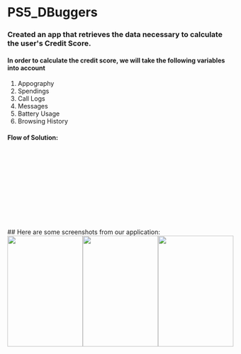 # PS5_DBuggers
<h3>Created an app that retrieves the data necessary to calculate the user's Credit Score.</h3>

<h4>In order to calculate the credit score, we will take the following variables into account</h4>

<ol>
<li>Appography</li>
<li>Spendings</li>
<li>Call Logs</li>
<li>Messages</li>
<li>Battery Usage</li>
 <li>Browsing History</li>
</ol>

<h4>Flow of Solution:</h4>
<svg xmlns="http://www.w3.org/2000/svg" xmlns:xlink="http://www.w3.org/1999/xlink" xmlns:lucid="lucid" width="2857.18" height="1008.67"><g transform="translate(360 80)" lucid:page-tab-id="0_0"><path d="M940-54a6 6 0 0 1 6-6h308a6 6 0 0 1 6 6v86.67a6 6 0 0 1-6 6H946a6 6 0 0 1-6-6z" stroke="#4881b3" fill="#6db1ff"/><use xlink:href="#a" transform="matrix(1,0,0,1,952,-48) translate(61.75308641975309 24.888888888888893)"/><use xlink:href="#b" transform="matrix(1,0,0,1,952,-48) translate(153.0987654320988 24.888888888888893)"/><use xlink:href="#c" transform="matrix(1,0,0,1,952,-48) translate(126.52469135802468 62.222222222222236)"/><path d="M140 196.67a6 6 0 0 1 6-6h448a6 6 0 0 1 6 6v86.66a6 6 0 0 1-6 6H146a6 6 0 0 1-6-6z" stroke="#4881b3" stroke-width="3" fill="#cfe4ff"/><use xlink:href="#d" transform="matrix(1,0,0,1,152,202.66666666666666) translate(91.1358024691358 24.888888888888893)"/><use xlink:href="#e" transform="matrix(1,0,0,1,152,202.66666666666666) translate(263.71604938271605 24.888888888888893)"/><use xlink:href="#f" transform="matrix(1,0,0,1,152,202.66666666666666) translate(189.5679012345679 62.222222222222236)"/><path d="M1600 206a6 6 0 0 1 6-6h468a6 6 0 0 1 6 6v86.67a6 6 0 0 1-6 6h-468a6 6 0 0 1-6-6z" stroke="#4881b3" stroke-width="3" fill="#cfe4ff"/><use xlink:href="#g" transform="matrix(1,0,0,1,1612,212) translate(121.05555555555554 24.888888888888893)"/><use xlink:href="#h" transform="matrix(1,0,0,1,1612,212) translate(253.7962962962963 24.888888888888893)"/><use xlink:href="#i" transform="matrix(1,0,0,1,1612,212) translate(197.8827160493827 62.222222222222236)"/><path d="M-340 666a6 6 0 0 1 6-6h268a6 6 0 0 1 6 6v236a6 6 0 0 1-6 6h-268a6 6 0 0 1-6-6z" stroke="#4881b3" stroke-width="3" fill="#f5fbff"/><use xlink:href="#j" transform="matrix(1,0,0,1,-328,672) translate(33.888888888888886 24.888888888888893)"/><use xlink:href="#k" transform="matrix(1,0,0,1,-328,672) translate(161.6172839506173 24.888888888888893)"/><use xlink:href="#l" transform="matrix(1,0,0,1,-328,672) translate(10.64197530864196 62.222222222222236)"/><use xlink:href="#m" transform="matrix(1,0,0,1,-328,672) translate(150.38271604938274 62.222222222222236)"/><use xlink:href="#n" transform="matrix(1,0,0,1,-328,672) translate(13.96913580246914 99.55555555555557)"/><use xlink:href="#o" transform="matrix(1,0,0,1,-328,672) translate(107.30246913580247 99.55555555555557)"/><use xlink:href="#p" transform="matrix(1,0,0,1,-328,672) translate(148.78395061728395 99.55555555555557)"/><use xlink:href="#q" transform="matrix(1,0,0,1,-328,672) translate(6.234567901234556 136.8888888888889)"/><use xlink:href="#r" transform="matrix(1,0,0,1,-328,672) translate(85.65432098765432 136.8888888888889)"/><use xlink:href="#s" transform="matrix(1,0,0,1,-328,672) translate(73.59876543209876 174.22222222222226)"/><use xlink:href="#t" transform="matrix(1,0,0,1,-328,672) translate(106.35185185185185 174.22222222222226)"/><use xlink:href="#u" transform="matrix(1,0,0,1,-328,672) translate(132.27777777777777 174.22222222222226)"/><use xlink:href="#v" transform="matrix(1,0,0,1,-328,672) translate(109.07407407407408 211.5555555555556)"/><path d="M0 666a6 6 0 0 1 6-6h268a6 6 0 0 1 6 6v236a6 6 0 0 1-6 6H6a6 6 0 0 1-6-6z" stroke="#4881b3" stroke-width="3" fill="#f5fbff"/><use xlink:href="#w" transform="matrix(1,0,0,1,12,671.9999999999999) translate(68.45679012345678 24.888888888888893)"/><use xlink:href="#x" transform="matrix(1,0,0,1,12,671.9999999999999) translate(51.25925925925925 62.222222222222236)"/><use xlink:href="#l" transform="matrix(1,0,0,1,12,671.9999999999999) translate(36.52469135802468 99.55555555555557)"/><use xlink:href="#y" transform="matrix(1,0,0,1,12,671.9999999999999) translate(176.26543209876544 99.55555555555557)"/><use xlink:href="#z" transform="matrix(1,0,0,1,12,671.9999999999999) translate(24.46913580246911 136.8888888888889)"/><use xlink:href="#A" transform="matrix(1,0,0,1,12,671.9999999999999) translate(100.43209876543209 136.8888888888889)"/><use xlink:href="#B" transform="matrix(1,0,0,1,12,671.9999999999999) translate(135 136.8888888888889)"/><use xlink:href="#C" transform="matrix(1,0,0,1,12,671.9999999999999) translate(68.41358024691357 174.22222222222226)"/><use xlink:href="#D" transform="matrix(1,0,0,1,12,671.9999999999999) translate(109.93827160493828 211.5555555555556)"/><path d="M360 666a6 6 0 0 1 6-6h268a6 6 0 0 1 6 6v236a6 6 0 0 1-6 6H366a6 6 0 0 1-6-6z" stroke="#4881b3" stroke-width="3" fill="#f5fbff"/><use xlink:href="#j" transform="matrix(1,0,0,1,372,671.9999999999999) translate(8.049382716049365 59.88888888888889)"/><use xlink:href="#E" transform="matrix(1,0,0,1,372,671.9999999999999) translate(135.77777777777777 59.88888888888889)"/><use xlink:href="#A" transform="matrix(1,0,0,1,372,671.9999999999999) translate(16.56172839506172 97.22222222222223)"/><use xlink:href="#F" transform="matrix(1,0,0,1,372,671.9999999999999) translate(51.129629629629626 97.22222222222223)"/><use xlink:href="#G" transform="matrix(1,0,0,1,372,671.9999999999999) translate(120.17901234567901 97.22222222222223)"/><use xlink:href="#H" transform="matrix(1,0,0,1,372,671.9999999999999) translate(204.87037037037038 97.22222222222223)"/><use xlink:href="#I" transform="matrix(1,0,0,1,372,671.9999999999999) translate(1.092592592592581 134.55555555555557)"/><use xlink:href="#J" transform="matrix(1,0,0,1,372,671.9999999999999) translate(113.26543209876543 134.55555555555557)"/><use xlink:href="#K" transform="matrix(1,0,0,1,372,671.9999999999999) translate(109.07407407407408 171.8888888888889)"/><path d="M720 666a6 6 0 0 1 6-6h268a6 6 0 0 1 6 6v236a6 6 0 0 1-6 6H726a6 6 0 0 1-6-6z" stroke="#4881b3" stroke-width="3" fill="#f5fbff"/><use xlink:href="#w" transform="matrix(1,0,0,1,732,671.9999999999999) translate(68.45679012345678 45.88888888888889)"/><use xlink:href="#x" transform="matrix(1,0,0,1,732,671.9999999999999) translate(51.25925925925925 83.22222222222223)"/><use xlink:href="#L" transform="matrix(1,0,0,1,732,671.9999999999999) translate(62.450617283950606 120.55555555555557)"/><use xlink:href="#M" transform="matrix(1,0,0,1,732,671.9999999999999) translate(44.21604938271605 157.8888888888889)"/><use xlink:href="#N" transform="matrix(1,0,0,1,732,671.9999999999999) translate(40.888888888888886 195.22222222222226)"/><path d="M1060 668a6 6 0 0 1 6-6h268a6 6 0 0 1 6 6v234a6 6 0 0 1-6 6h-268a6 6 0 0 1-6-6z" stroke="#4881b3" stroke-width="3" fill="#f5fbff"/><use xlink:href="#j" transform="matrix(1,0,0,1,1072,674) translate(8.049382716049365 80.38888888888889)"/><use xlink:href="#E" transform="matrix(1,0,0,1,1072,674) translate(135.77777777777777 80.38888888888889)"/><use xlink:href="#A" transform="matrix(1,0,0,1,1072,674) translate(54.672839506172835 117.72222222222223)"/><use xlink:href="#O" transform="matrix(1,0,0,1,1072,674) translate(89.24074074074073 117.72222222222223)"/><use xlink:href="#P" transform="matrix(1,0,0,1,1072,674) translate(144.37654320987656 117.72222222222223)"/><use xlink:href="#Q" transform="matrix(1,0,0,1,1072,674) translate(109.93827160493828 155.05555555555557)"/><path d="M30 473.87a6 6 0 0 1 6-6h668a6 6 0 0 1 6 6v112.26a6 6 0 0 1-6 6H36a6 6 0 0 1-6-6z" stroke="#4881b3" stroke-width="3" fill="#f5fbff"/><use xlink:href="#R" transform="matrix(1,0,0,1,42,479.8666666666667) translate(7.209876543209873 24.888888888888893)"/><use xlink:href="#S" transform="matrix(1,0,0,1,42,479.8666666666667) translate(179.53086419753086 24.888888888888893)"/><use xlink:href="#T" transform="matrix(1,0,0,1,42,479.8666666666667) translate(219.11111111111111 24.888888888888893)"/><use xlink:href="#s" transform="matrix(1,0,0,1,42,479.8666666666667) translate(351.9382716049383 24.888888888888893)"/><use xlink:href="#U" transform="matrix(1,0,0,1,42,479.8666666666667) translate(384.6913580246914 24.888888888888893)"/><use xlink:href="#A" transform="matrix(1,0,0,1,42,479.8666666666667) translate(472.7530864197531 24.888888888888893)"/><use xlink:href="#V" transform="matrix(1,0,0,1,42,479.8666666666667) translate(507.320987654321 24.888888888888893)"/><use xlink:href="#W" transform="matrix(1,0,0,1,42,479.8666666666667) translate(615.9506172839506 24.888888888888893)"/><use xlink:href="#X" transform="matrix(1,0,0,1,42,479.8666666666667) translate(234.32234567901236 62.222222222222236)"/><use xlink:href="#Y" transform="matrix(1,0,0,1,42,479.8666666666667) translate(328 91.73333333333335)"/><path d="M-200 657.54v-25.47a6 6 0 0 1 6-6h558a6 6 0 0 0 6-6v-7.97" stroke="#224c72" stroke-width="2" fill="none"/><path d="M-199 658.54h-2v-1.03h2z" stroke="#224c72" stroke-width=".05" fill="#224c72"/><path d="M370 596.83l4.64 14.27h-9.28z" stroke="#224c72" stroke-width="2" fill="#224c72"/><path d="M140 657.54v-25.47a6 6 0 0 1 6-6h218a6 6 0 0 0 6-6v-7.97" stroke="#224c72" stroke-width="2" fill="none"/><path d="M141 658.54h-2v-1.03h2z" stroke="#224c72" stroke-width=".05" fill="#224c72"/><path d="M370 596.83l4.64 14.27h-9.28z" stroke="#224c72" stroke-width="2" fill="#224c72"/><path d="M500 657.54v-25.47a6 6 0 0 0-6-6H376a6 6 0 0 1-6-6v-7.97" stroke="#224c72" stroke-width="2" fill="none"/><path d="M501 658.54h-2v-1.03h2z" stroke="#224c72" stroke-width=".05" fill="#224c72"/><path d="M370 596.83l4.64 14.27h-9.28z" stroke="#224c72" stroke-width="2" fill="#224c72"/><path d="M860 657.54v-25.47a6 6 0 0 0-6-6H376a6 6 0 0 1-6-6v-7.97" stroke="#224c72" stroke-width="2" fill="none"/><path d="M861 658.54h-2v-1.03h2z" stroke="#224c72" stroke-width=".05" fill="#224c72"/><path d="M370 596.83l4.64 14.27h-9.28z" stroke="#224c72" stroke-width="2" fill="#224c72"/><path d="M1200 659.54v-26.47a6 6 0 0 0-6-6H376a6 6 0 0 1-6-6v-8.97" stroke="#224c72" stroke-width="2" fill="none"/><path d="M1201 660.54h-2v-1.03h2z" stroke="#224c72" stroke-width=".05" fill="#224c72"/><path d="M370 596.83l4.64 14.27h-9.28z" stroke="#224c72" stroke-width="2" fill="#224c72"/><path d="M190 336a6 6 0 0 1 6-6h328a6 6 0 0 1 6 6v68a6 6 0 0 1-6 6H196a6 6 0 0 1-6-6z" stroke="#4881b3" stroke-width="3" fill="#f5fbff"/><g><use xlink:href="#Z" transform="matrix(1,0,0,1,202,342) translate(73.48148148148147 35.38888888888889)"/></g><path d="M370 465.4v-35.44" stroke="#224c72" stroke-width="2" fill="none"/><path d="M371 466.4h-2v-1.02h2z" stroke="#224c72" stroke-width=".05" fill="#224c72"/><path d="M370 414.7l4.64 14.26h-9.28z" stroke="#224c72" stroke-width="2" fill="#224c72"/><path d="M360 327.54V309.7a.03.03 0 0 1 .03-.03.03.03 0 0 0 .04-.04v-.33" stroke="#224c72" stroke-width="2" fill="none"/><path d="M361 328.54h-2v-1.03h2z" stroke="#224c72" stroke-width=".05" fill="#224c72"/><path d="M360.07 294.03l4.63 14.27h-9.27z" stroke="#224c72" stroke-width="2" fill="#224c72"/><path d="M1500 666a6 6 0 0 1 6-6h268a6 6 0 0 1 6 6v236a6 6 0 0 1-6 6h-268a6 6 0 0 1-6-6z" stroke="#4881b3" stroke-width="3" fill="#f5fbff"/><g><use xlink:href="#j" transform="matrix(1,0,0,1,1512,671.9999999999999) translate(48.66666666666666 60.04513888888889)"/><use xlink:href="#aa" transform="matrix(1,0,0,1,1512,671.9999999999999) translate(176.39506172839506 60.04513888888889)"/><use xlink:href="#ab" transform="matrix(1,0,0,1,1512,671.9999999999999) translate(25.290123456790127 97.37847222222223)"/><use xlink:href="#ac" transform="matrix(1,0,0,1,1512,671.9999999999999) translate(125.3641975308642 97.37847222222223)"/><use xlink:href="#ad" transform="matrix(1,0,0,1,1512,671.9999999999999) translate(57.17901234567901 134.71180555555557)"/><use xlink:href="#Q" transform="matrix(1,0,0,1,1512,671.9999999999999) translate(109.93827160493828 172.0451388888889)"/></g><path d="M370 188.2v-68.03a6 6 0 0 1 6-6h718a6 6 0 0 0 6-6V57.63" stroke="#224c72" stroke-width="2" fill="none"/><path d="M371 189.2h-2v-1.02h2z" stroke="#224c72" stroke-width=".05" fill="#224c72"/><path d="M1100 42.37l4.64 14.26h-9.28z" stroke="#224c72" stroke-width="2" fill="#224c72"/><path d="M2160 666a6 6 0 0 1 6-6h268a6 6 0 0 1 6 6v236a6 6 0 0 1-6 6h-268a6 6 0 0 1-6-6z" stroke="#4881b3" stroke-width="3" fill="#f5fbff"/><g><use xlink:href="#j" transform="matrix(1,0,0,1,2172,671.9999999999999) translate(34.79629629629629 24.888888888888893)"/><use xlink:href="#ae" transform="matrix(1,0,0,1,2172,671.9999999999999) translate(162.5246913580247 24.888888888888893)"/><use xlink:href="#l" transform="matrix(1,0,0,1,2172,671.9999999999999) translate(16.734567901234556 62.222222222222236)"/><use xlink:href="#S" transform="matrix(1,0,0,1,2172,671.9999999999999) translate(156.47530864197532 62.222222222222236)"/><use xlink:href="#y" transform="matrix(1,0,0,1,2172,671.9999999999999) translate(196.05555555555557 62.222222222222236)"/><use xlink:href="#af" transform="matrix(1,0,0,1,2172,671.9999999999999) translate(3.728395061728392 99.55555555555557)"/><use xlink:href="#ag" transform="matrix(1,0,0,1,2172,671.9999999999999) translate(198.95061728395063 99.55555555555557)"/><use xlink:href="#A" transform="matrix(1,0,0,1,2172,671.9999999999999) translate(23.518518518518505 136.8888888888889)"/><use xlink:href="#F" transform="matrix(1,0,0,1,2172,671.9999999999999) translate(58.08641975308641 136.8888888888889)"/><use xlink:href="#ac" transform="matrix(1,0,0,1,2172,671.9999999999999) translate(127.1358024691358 136.8888888888889)"/><use xlink:href="#ah" transform="matrix(1,0,0,1,2172,671.9999999999999) translate(57.17901234567901 174.22222222222226)"/><use xlink:href="#ai" transform="matrix(1,0,0,1,2172,671.9999999999999) translate(109.07407407407408 211.5555555555556)"/></g><path d="M1520 506a6 6 0 0 1 6-6h668a6 6 0 0 1 6 6v88a6 6 0 0 1-6 6h-668a6 6 0 0 1-6-6z" stroke="#4881b3" stroke-width="3" fill="#f5fbff"/><g><use xlink:href="#R" transform="matrix(1,0,0,1,1532,512) translate(63.25308641975306 24.888888888888893)"/><use xlink:href="#T" transform="matrix(1,0,0,1,1532,512) translate(235.57407407407405 24.888888888888893)"/><use xlink:href="#s" transform="matrix(1,0,0,1,1532,512) translate(368.4012345679012 24.888888888888893)"/><use xlink:href="#aj" transform="matrix(1,0,0,1,1532,512) translate(401.15432098765433 24.888888888888893)"/><use xlink:href="#ak" transform="matrix(1,0,0,1,1532,512) translate(513.3271604938273 24.888888888888893)"/><use xlink:href="#al" transform="matrix(1,0,0,1,1532,512) translate(286.52745679012344 62.222222222222236)"/></g><path d="M1640 657.54V636a6 6 0 0 1 6-6h208a6 6 0 0 0 6-6v-4.04" stroke="#224c72" stroke-width="2" fill="none"/><path d="M1641 658.54h-2v-1.03h2z" stroke="#224c72" stroke-width=".05" fill="#224c72"/><path d="M1860 604.7l4.64 14.26h-9.28z" stroke="#224c72" stroke-width="2" fill="#224c72"/><path d="M2300 657.54V636a6 6 0 0 0-6-6h-428a6 6 0 0 1-6-6v-4.04" stroke="#224c72" stroke-width="2" fill="none"/><path d="M2301 658.54h-2v-1.03h2z" stroke="#224c72" stroke-width=".05" fill="#224c72"/><path d="M1860 604.7l4.64 14.26h-9.28z" stroke="#224c72" stroke-width="2" fill="#224c72"/><path d="M1670 365.33a6 6 0 0 1 6-6h328a6 6 0 0 1 6 6v68a6 6 0 0 1-6 6h-328a6 6 0 0 1-6-6z" stroke="#4881b3" stroke-width="3" fill="#f5fbff"/><g><use xlink:href="#Z" transform="matrix(1,0,0,1,1682,371.33333333333337) translate(73.48148148148147 35.38888888888889)"/></g><path d="M1860 497.54V459.3" stroke="#224c72" stroke-width="2" fill="none"/><path d="M1861 498.54h-2v-1.03h2z" stroke="#224c72" stroke-width=".05" fill="#224c72"/><path d="M1860 444.03l4.64 14.26h-9.28z" stroke="#224c72" stroke-width="2" fill="#224c72"/><path d="M1840 356.87v-38.24" stroke="#224c72" stroke-width="2" fill="none"/><path d="M1841 357.87h-2v-1.03h2z" stroke="#224c72" stroke-width=".05" fill="#224c72"/><path d="M1840 303.37l4.64 14.26h-9.28z" stroke="#224c72" stroke-width="2" fill="#224c72"/><path d="M1840 197.54v-72.7a6 6 0 0 0-6-6h-728a6 6 0 0 1-6-6v-55.2" stroke="#224c72" stroke-width="2" fill="none"/><path d="M1841 198.54h-2v-1.03h2z" stroke="#224c72" stroke-width=".05" fill="#224c72"/><path d="M1100 42.37l4.64 14.26h-9.28z" stroke="#224c72" stroke-width="2" fill="#224c72"/><path d="M1820 666.67a6 6 0 0 1 6-6h268a6 6 0 0 1 6 6v236a6 6 0 0 1-6 6h-268a6 6 0 0 1-6-6z" stroke="#4881b3" stroke-width="3" fill="#f5fbff"/><g><use xlink:href="#j" transform="matrix(1,0,0,1,1832,672.6666666666666) translate(2.9074074074073906 81.13888888888889)"/><use xlink:href="#S" transform="matrix(1,0,0,1,1832,672.6666666666666) translate(130.6358024691358 81.13888888888889)"/><use xlink:href="#am" transform="matrix(1,0,0,1,1832,672.6666666666666) translate(170.21604938271605 81.13888888888889)"/><use xlink:href="#an" transform="matrix(1,0,0,1,1832,672.6666666666666) translate(0.18518518518519045 118.47222222222223)"/><use xlink:href="#ad" transform="matrix(1,0,0,1,1832,672.6666666666666) translate(114.17283950617285 118.47222222222223)"/><use xlink:href="#ao" transform="matrix(1,0,0,1,1832,672.6666666666666) translate(109.07407407407408 155.80555555555557)"/></g><path d="M1960 658.2v-21.87a6 6 0 0 0-6-6h-88a6 6 0 0 1-6-6v-4.37" stroke="#224c72" stroke-width="2" fill="none"/><path d="M1961 659.2h-2v-1.02h2z" stroke="#224c72" stroke-width=".05" fill="#224c72"/><path d="M1860 604.7l4.64 14.26h-9.28z" stroke="#224c72" stroke-width="2" fill="#224c72"/><defs><path fill="#1d262b" d="M212-179c-10-28-35-45-73-45-59 0-87 40-87 99 0 60 29 101 89 101 43 0 62-24 78-52l27 14C228-24 195 4 139 4 59 4 22-46 18-125c-6-104 99-153 187-111 19 9 31 26 39 46" id="ap"/><path fill="#1d262b" d="M114-163C36-179 61-72 57 0H25l-1-190h30c1 12-1 29 2 39 6-27 23-49 58-41v29" id="aq"/><path fill="#1d262b" d="M100-194c63 0 86 42 84 106H49c0 40 14 67 53 68 26 1 43-12 49-29l28 8c-11 28-37 45-77 45C44 4 14-33 15-96c1-61 26-98 85-98zm52 81c6-60-76-77-97-28-3 7-6 17-6 28h103" id="ar"/><path fill="#1d262b" d="M85-194c31 0 48 13 60 33l-1-100h32l1 261h-30c-2-10 0-23-3-31C134-8 116 4 85 4 32 4 16-35 15-94c0-66 23-100 70-100zm9 24c-40 0-46 34-46 75 0 40 6 74 45 74 42 0 51-32 51-76 0-42-9-74-50-73" id="as"/><path fill="#1d262b" d="M24-231v-30h32v30H24zM24 0v-190h32V0H24" id="at"/><path fill="#1d262b" d="M59-47c-2 24 18 29 38 22v24C64 9 27 4 27-40v-127H5v-23h24l9-43h21v43h35v23H59v120" id="au"/><g id="a"><use transform="matrix(0.08641975308641976,0,0,0.08641975308641976,0,0)" xlink:href="#ap"/><use transform="matrix(0.08641975308641976,0,0,0.08641975308641976,22.38271604938272,0)" xlink:href="#aq"/><use transform="matrix(0.08641975308641976,0,0,0.08641975308641976,32.66666666666667,0)" xlink:href="#ar"/><use transform="matrix(0.08641975308641976,0,0,0.08641975308641976,49.95061728395062,0)" xlink:href="#as"/><use transform="matrix(0.08641975308641976,0,0,0.08641975308641976,67.23456790123457,0)" xlink:href="#at"/><use transform="matrix(0.08641975308641976,0,0,0.08641975308641976,74.06172839506173,0)" xlink:href="#au"/></g><path fill="#1d262b" d="M185-189c-5-48-123-54-124 2 14 75 158 14 163 119 3 78-121 87-175 55-17-10-28-26-33-46l33-7c5 56 141 63 141-1 0-78-155-14-162-118-5-82 145-84 179-34 5 7 8 16 11 25" id="av"/><path fill="#1d262b" d="M96-169c-40 0-48 33-48 73s9 75 48 75c24 0 41-14 43-38l32 2c-6 37-31 61-74 61-59 0-76-41-82-99-10-93 101-131 147-64 4 7 5 14 7 22l-32 3c-4-21-16-35-41-35" id="aw"/><path fill="#1d262b" d="M100-194c62-1 85 37 85 99 1 63-27 99-86 99S16-35 15-95c0-66 28-99 85-99zM99-20c44 1 53-31 53-75 0-43-8-75-51-75s-53 32-53 75 10 74 51 75" id="ax"/><g id="b"><use transform="matrix(0.08641975308641976,0,0,0.08641975308641976,0,0)" xlink:href="#av"/><use transform="matrix(0.08641975308641976,0,0,0.08641975308641976,20.740740740740744,0)" xlink:href="#aw"/><use transform="matrix(0.08641975308641976,0,0,0.08641975308641976,36.296296296296305,0)" xlink:href="#ax"/><use transform="matrix(0.08641975308641976,0,0,0.08641975308641976,53.580246913580254,0)" xlink:href="#aq"/><use transform="matrix(0.08641975308641976,0,0,0.08641975308641976,63.8641975308642,0)" xlink:href="#ar"/></g><path fill="#1d262b" d="M87 75C49 33 22-17 22-94c0-76 28-126 65-167h31c-38 41-64 92-64 168S80 34 118 75H87" id="ay"/><path fill="#1d262b" d="M33-261c38 41 65 92 65 168S71 34 33 75H2C39 34 66-17 66-93S39-220 2-261h31" id="az"/><g id="c"><use transform="matrix(0.08641975308641976,0,0,0.08641975308641976,0,0)" xlink:href="#ay"/><use transform="matrix(0.08641975308641976,0,0,0.08641975308641976,10.283950617283951,0)" xlink:href="#ap"/><use transform="matrix(0.08641975308641976,0,0,0.08641975308641976,32.66666666666667,0)" xlink:href="#az"/></g><path fill="#1d262b" d="M160-131c35 5 61 23 61 61C221 17 115-2 30 0v-248c76 3 177-17 177 60 0 33-19 50-47 57zm-97-11c50-1 110 9 110-42 0-47-63-36-110-37v79zm0 115c55-2 124 14 124-45 0-56-70-42-124-44v89" id="aA"/><path fill="#1d262b" d="M106-169C34-169 62-67 57 0H25v-261h32l-1 103c12-21 28-36 61-36 89 0 53 116 60 194h-32v-121c2-32-8-49-39-48" id="aB"/><path fill="#1d262b" d="M141-36C126-15 110 5 73 4 37 3 15-17 15-53c-1-64 63-63 125-63 3-35-9-54-41-54-24 1-41 7-42 31l-33-3c5-37 33-52 76-52 45 0 72 20 72 64v82c-1 20 7 32 28 27v20c-31 9-61-2-59-35zM48-53c0 20 12 33 32 33 41-3 63-29 60-74-43 2-92-5-92 41" id="aC"/><path fill="#1d262b" d="M108 0H70L1-190h34L89-25l56-165h34" id="aD"/><path fill="#1d262b" d="M84 4C-5 8 30-112 23-190h32v120c0 31 7 50 39 49 72-2 45-101 50-169h31l1 190h-30c-1-10 1-25-2-33-11 22-28 36-60 37" id="aE"/><path fill="#1d262b" d="M24 0v-261h32V0H24" id="aF"/><g id="d"><use transform="matrix(0.08641975308641976,0,0,0.08641975308641976,0,0)" xlink:href="#aA"/><use transform="matrix(0.08641975308641976,0,0,0.08641975308641976,20.740740740740744,0)" xlink:href="#ar"/><use transform="matrix(0.08641975308641976,0,0,0.08641975308641976,38.0246913580247,0)" xlink:href="#aB"/><use transform="matrix(0.08641975308641976,0,0,0.08641975308641976,55.308641975308646,0)" xlink:href="#aC"/><use transform="matrix(0.08641975308641976,0,0,0.08641975308641976,72.5925925925926,0)" xlink:href="#aD"/><use transform="matrix(0.08641975308641976,0,0,0.08641975308641976,88.14814814814815,0)" xlink:href="#at"/><use transform="matrix(0.08641975308641976,0,0,0.08641975308641976,94.97530864197532,0)" xlink:href="#ax"/><use transform="matrix(0.08641975308641976,0,0,0.08641975308641976,112.25925925925927,0)" xlink:href="#aE"/><use transform="matrix(0.08641975308641976,0,0,0.08641975308641976,129.54320987654322,0)" xlink:href="#aq"/><use transform="matrix(0.08641975308641976,0,0,0.08641975308641976,139.82716049382717,0)" xlink:href="#aC"/><use transform="matrix(0.08641975308641976,0,0,0.08641975308641976,157.11111111111111,0)" xlink:href="#aF"/></g><g id="e"><use transform="matrix(0.08641975308641976,0,0,0.08641975308641976,0,0)" xlink:href="#av"/><use transform="matrix(0.08641975308641976,0,0,0.08641975308641976,20.740740740740744,0)" xlink:href="#aw"/><use transform="matrix(0.08641975308641976,0,0,0.08641975308641976,36.296296296296305,0)" xlink:href="#ax"/><use transform="matrix(0.08641975308641976,0,0,0.08641975308641976,53.580246913580254,0)" xlink:href="#aq"/><use transform="matrix(0.08641975308641976,0,0,0.08641975308641976,63.8641975308642,0)" xlink:href="#ar"/></g><path fill="#1d262b" d="M135-143c-3-34-86-38-87 0 15 53 115 12 119 90S17 21 10-45l28-5c4 36 97 45 98 0-10-56-113-15-118-90-4-57 82-63 122-42 12 7 21 19 24 35" id="aG"/><g id="f"><use transform="matrix(0.08641975308641976,0,0,0.08641975308641976,0,0)" xlink:href="#ay"/><use transform="matrix(0.08641975308641976,0,0,0.08641975308641976,10.283950617283951,0)" xlink:href="#aA"/><use transform="matrix(0.08641975308641976,0,0,0.08641975308641976,31.024691358024693,0)" xlink:href="#aG"/><use transform="matrix(0.08641975308641976,0,0,0.08641975308641976,46.580246913580254,0)" xlink:href="#az"/></g><path fill="#1d262b" d="M63-220v92h138v28H63V0H30v-248h175v28H63" id="aH"/><path fill="#1d262b" d="M117-194c89-4 53 116 60 194h-32v-121c0-31-8-49-39-48C34-167 62-67 57 0H25l-1-190h30c1 10-1 24 2 32 11-22 29-35 61-36" id="aI"/><g id="g"><use transform="matrix(0.08641975308641976,0,0,0.08641975308641976,0,0)" xlink:href="#aH"/><use transform="matrix(0.08641975308641976,0,0,0.08641975308641976,18.925925925925927,0)" xlink:href="#at"/><use transform="matrix(0.08641975308641976,0,0,0.08641975308641976,25.75308641975309,0)" xlink:href="#aI"/><use transform="matrix(0.08641975308641976,0,0,0.08641975308641976,43.03703703703704,0)" xlink:href="#aC"/><use transform="matrix(0.08641975308641976,0,0,0.08641975308641976,60.32098765432099,0)" xlink:href="#aI"/><use transform="matrix(0.08641975308641976,0,0,0.08641975308641976,77.60493827160494,0)" xlink:href="#aw"/><use transform="matrix(0.08641975308641976,0,0,0.08641975308641976,93.16049382716048,0)" xlink:href="#at"/><use transform="matrix(0.08641975308641976,0,0,0.08641975308641976,99.98765432098766,0)" xlink:href="#aC"/><use transform="matrix(0.08641975308641976,0,0,0.08641975308641976,117.27160493827162,0)" xlink:href="#aF"/></g><g id="h"><use transform="matrix(0.08641975308641976,0,0,0.08641975308641976,0,0)" xlink:href="#av"/><use transform="matrix(0.08641975308641976,0,0,0.08641975308641976,20.740740740740744,0)" xlink:href="#aw"/><use transform="matrix(0.08641975308641976,0,0,0.08641975308641976,36.296296296296305,0)" xlink:href="#ax"/><use transform="matrix(0.08641975308641976,0,0,0.08641975308641976,53.580246913580254,0)" xlink:href="#aq"/><use transform="matrix(0.08641975308641976,0,0,0.08641975308641976,63.8641975308642,0)" xlink:href="#ar"/></g><g id="i"><use transform="matrix(0.08641975308641976,0,0,0.08641975308641976,0,0)" xlink:href="#ay"/><use transform="matrix(0.08641975308641976,0,0,0.08641975308641976,10.283950617283951,0)" xlink:href="#aH"/><use transform="matrix(0.08641975308641976,0,0,0.08641975308641976,29.20987654320988,0)" xlink:href="#av"/><use transform="matrix(0.08641975308641976,0,0,0.08641975308641976,49.95061728395062,0)" xlink:href="#az"/></g><path fill="#1d262b" d="M177-190C167-65 218 103 67 71c-23-6-38-20-44-43l32-5c15 47 100 32 89-28v-30C133-14 115 1 83 1 29 1 15-40 15-95c0-56 16-97 71-98 29-1 48 16 59 35 1-10 0-23 2-32h30zM94-22c36 0 50-32 50-73 0-42-14-75-50-75-39 0-46 34-46 75s6 73 46 73" id="aJ"/><g id="j"><use transform="matrix(0.08641975308641976,0,0,0.08641975308641976,0,0)" xlink:href="#aH"/><use transform="matrix(0.08641975308641976,0,0,0.08641975308641976,18.925925925925927,0)" xlink:href="#ar"/><use transform="matrix(0.08641975308641976,0,0,0.08641975308641976,36.20987654320988,0)" xlink:href="#au"/><use transform="matrix(0.08641975308641976,0,0,0.08641975308641976,44.851851851851855,0)" xlink:href="#aw"/><use transform="matrix(0.08641975308641976,0,0,0.08641975308641976,60.40740740740741,0)" xlink:href="#aB"/><use transform="matrix(0.08641975308641976,0,0,0.08641975308641976,77.69135802469137,0)" xlink:href="#at"/><use transform="matrix(0.08641975308641976,0,0,0.08641975308641976,84.51851851851853,0)" xlink:href="#aI"/><use transform="matrix(0.08641975308641976,0,0,0.08641975308641976,101.80246913580248,0)" xlink:href="#aJ"/></g><g id="k"><use transform="matrix(0.08641975308641976,0,0,0.08641975308641976,0,0)" xlink:href="#as"/><use transform="matrix(0.08641975308641976,0,0,0.08641975308641976,17.283950617283953,0)" xlink:href="#aC"/><use transform="matrix(0.08641975308641976,0,0,0.08641975308641976,34.567901234567906,0)" xlink:href="#au"/><use transform="matrix(0.08641975308641976,0,0,0.08641975308641976,43.20987654320988,0)" xlink:href="#aC"/></g><g id="l"><use transform="matrix(0.08641975308641976,0,0,0.08641975308641976,0,0)" xlink:href="#aq"/><use transform="matrix(0.08641975308641976,0,0,0.08641975308641976,10.283950617283951,0)" xlink:href="#ar"/><use transform="matrix(0.08641975308641976,0,0,0.08641975308641976,27.567901234567906,0)" xlink:href="#aJ"/><use transform="matrix(0.08641975308641976,0,0,0.08641975308641976,44.85185185185187,0)" xlink:href="#aC"/><use transform="matrix(0.08641975308641976,0,0,0.08641975308641976,62.13580246913581,0)" xlink:href="#aq"/><use transform="matrix(0.08641975308641976,0,0,0.08641975308641976,72.41975308641976,0)" xlink:href="#as"/><use transform="matrix(0.08641975308641976,0,0,0.08641975308641976,89.70370370370371,0)" xlink:href="#at"/><use transform="matrix(0.08641975308641976,0,0,0.08641975308641976,96.53086419753087,0)" xlink:href="#aI"/><use transform="matrix(0.08641975308641976,0,0,0.08641975308641976,113.81481481481482,0)" xlink:href="#aJ"/></g><path fill="#1d262b" d="M115-194c53 0 69 39 70 98 0 66-23 100-70 100C84 3 66-7 56-30L54 0H23l1-261h32v101c10-23 28-34 59-34zm-8 174c40 0 45-34 45-75 0-40-5-75-45-74-42 0-51 32-51 76 0 43 10 73 51 73" id="aK"/><path fill="#1d262b" d="M179-190L93 31C79 59 56 82 12 73V49c39 6 53-20 64-50L1-190h34L92-34l54-156h33" id="aL"/><g id="m"><use transform="matrix(0.08641975308641976,0,0,0.08641975308641976,0,0)" xlink:href="#aK"/><use transform="matrix(0.08641975308641976,0,0,0.08641975308641976,17.283950617283953,0)" xlink:href="#aC"/><use transform="matrix(0.08641975308641976,0,0,0.08641975308641976,34.567901234567906,0)" xlink:href="#au"/><use transform="matrix(0.08641975308641976,0,0,0.08641975308641976,43.20987654320988,0)" xlink:href="#au"/><use transform="matrix(0.08641975308641976,0,0,0.08641975308641976,51.851851851851855,0)" xlink:href="#ar"/><use transform="matrix(0.08641975308641976,0,0,0.08641975308641976,69.13580246913581,0)" xlink:href="#aq"/><use transform="matrix(0.08641975308641976,0,0,0.08641975308641976,79.41975308641976,0)" xlink:href="#aL"/></g><g id="n"><use transform="matrix(0.08641975308641976,0,0,0.08641975308641976,0,0)" xlink:href="#aE"/><use transform="matrix(0.08641975308641976,0,0,0.08641975308641976,17.283950617283953,0)" xlink:href="#aG"/><use transform="matrix(0.08641975308641976,0,0,0.08641975308641976,32.839506172839506,0)" xlink:href="#aC"/><use transform="matrix(0.08641975308641976,0,0,0.08641975308641976,50.123456790123456,0)" xlink:href="#aJ"/><use transform="matrix(0.08641975308641976,0,0,0.08641975308641976,67.4074074074074,0)" xlink:href="#ar"/></g><g id="o"><use transform="matrix(0.08641975308641976,0,0,0.08641975308641976,0,0)" xlink:href="#aK"/><use transform="matrix(0.08641975308641976,0,0,0.08641975308641976,17.283950617283953,0)" xlink:href="#aL"/></g><g id="p"><use transform="matrix(0.08641975308641976,0,0,0.08641975308641976,0,0)" xlink:href="#aC"/><use transform="matrix(0.08641975308641976,0,0,0.08641975308641976,17.283950617283953,0)" xlink:href="#as"/><use transform="matrix(0.08641975308641976,0,0,0.08641975308641976,34.567901234567906,0)" xlink:href="#as"/><use transform="matrix(0.08641975308641976,0,0,0.08641975308641976,51.851851851851855,0)" xlink:href="#at"/><use transform="matrix(0.08641975308641976,0,0,0.08641975308641976,58.67901234567903,0)" xlink:href="#aI"/><use transform="matrix(0.08641975308641976,0,0,0.08641975308641976,75.96296296296298,0)" xlink:href="#aJ"/></g><g id="q"><use transform="matrix(0.08641975308641976,0,0,0.08641975308641976,0,0)" xlink:href="#au"/><use transform="matrix(0.08641975308641976,0,0,0.08641975308641976,8.641975308641976,0)" xlink:href="#aB"/><use transform="matrix(0.08641975308641976,0,0,0.08641975308641976,25.925925925925927,0)" xlink:href="#aq"/><use transform="matrix(0.08641975308641976,0,0,0.08641975308641976,36.20987654320988,0)" xlink:href="#ar"/><use transform="matrix(0.08641975308641976,0,0,0.08641975308641976,53.49382716049383,0)" xlink:href="#ar"/></g><path fill="#1d262b" d="M143 0L79-87 56-68V0H24v-261h32v163l83-92h37l-77 82L181 0h-38" id="aM"/><path fill="#1d262b" d="M115-194c55 1 70 41 70 98S169 2 115 4C84 4 66-9 55-30l1 105H24l-1-265h31l2 30c10-21 28-34 59-34zm-8 174c40 0 45-34 45-75s-6-73-45-74c-42 0-51 32-51 76 0 43 10 73 51 73" id="aN"/><g id="r"><use transform="matrix(0.08641975308641976,0,0,0.08641975308641976,0,0)" xlink:href="#aw"/><use transform="matrix(0.08641975308641976,0,0,0.08641975308641976,15.555555555555557,0)" xlink:href="#aB"/><use transform="matrix(0.08641975308641976,0,0,0.08641975308641976,32.839506172839506,0)" xlink:href="#ar"/><use transform="matrix(0.08641975308641976,0,0,0.08641975308641976,50.123456790123456,0)" xlink:href="#aw"/><use transform="matrix(0.08641975308641976,0,0,0.08641975308641976,65.67901234567901,0)" xlink:href="#aM"/><use transform="matrix(0.08641975308641976,0,0,0.08641975308641976,81.23456790123457,0)" xlink:href="#aN"/><use transform="matrix(0.08641975308641976,0,0,0.08641975308641976,98.5185185185185,0)" xlink:href="#ax"/><use transform="matrix(0.08641975308641976,0,0,0.08641975308641976,115.80246913580247,0)" xlink:href="#at"/><use transform="matrix(0.08641975308641976,0,0,0.08641975308641976,122.62962962962965,0)" xlink:href="#aI"/><use transform="matrix(0.08641975308641976,0,0,0.08641975308641976,139.9135802469136,0)" xlink:href="#au"/><use transform="matrix(0.08641975308641976,0,0,0.08641975308641976,148.55555555555557,0)" xlink:href="#aG"/></g><g id="s"><use transform="matrix(0.08641975308641976,0,0,0.08641975308641976,0,0)" xlink:href="#at"/><use transform="matrix(0.08641975308641976,0,0,0.08641975308641976,6.8271604938271615,0)" xlink:href="#aI"/></g><use transform="matrix(0.08641975308641976,0,0,0.08641975308641976,0,0)" xlink:href="#aC" id="t"/><g id="u"><use transform="matrix(0.08641975308641976,0,0,0.08641975308641976,0,0)" xlink:href="#as"/><use transform="matrix(0.08641975308641976,0,0,0.08641975308641976,17.283950617283953,0)" xlink:href="#aC"/><use transform="matrix(0.08641975308641976,0,0,0.08641975308641976,34.567901234567906,0)" xlink:href="#aL"/></g><g id="v"><use transform="matrix(0.08641975308641976,0,0,0.08641975308641976,0,0)" xlink:href="#ay"/><use transform="matrix(0.08641975308641976,0,0,0.08641975308641976,10.283950617283951,0)" xlink:href="#aK"/><use transform="matrix(0.08641975308641976,0,0,0.08641975308641976,27.567901234567906,0)" xlink:href="#az"/></g><g id="w"><use transform="matrix(0.08641975308641976,0,0,0.08641975308641976,0,0)" xlink:href="#aH"/><use transform="matrix(0.08641975308641976,0,0,0.08641975308641976,18.925925925925927,0)" xlink:href="#ar"/><use transform="matrix(0.08641975308641976,0,0,0.08641975308641976,36.20987654320988,0)" xlink:href="#au"/><use transform="matrix(0.08641975308641976,0,0,0.08641975308641976,44.851851851851855,0)" xlink:href="#aw"/><use transform="matrix(0.08641975308641976,0,0,0.08641975308641976,60.40740740740741,0)" xlink:href="#aB"/><use transform="matrix(0.08641975308641976,0,0,0.08641975308641976,77.69135802469137,0)" xlink:href="#at"/><use transform="matrix(0.08641975308641976,0,0,0.08641975308641976,84.51851851851853,0)" xlink:href="#aI"/><use transform="matrix(0.08641975308641976,0,0,0.08641975308641976,101.80246913580248,0)" xlink:href="#aJ"/></g><path fill="#1d262b" d="M101-234c-31-9-42 10-38 44h38v23H63V0H32v-167H5v-23h27c-7-52 17-82 69-68v24" id="aO"/><path fill="#1d262b" d="M210-169c-67 3-38 105-44 169h-31v-121c0-29-5-50-35-48C34-165 62-65 56 0H25l-1-190h30c1 10-1 24 2 32 10-44 99-50 107 0 11-21 27-35 58-36 85-2 47 119 55 194h-31v-121c0-29-5-49-35-48" id="aP"/><g id="x"><use transform="matrix(0.08641975308641976,0,0,0.08641975308641976,0,0)" xlink:href="#at"/><use transform="matrix(0.08641975308641976,0,0,0.08641975308641976,6.8271604938271615,0)" xlink:href="#aI"/><use transform="matrix(0.08641975308641976,0,0,0.08641975308641976,24.111111111111114,0)" xlink:href="#aO"/><use transform="matrix(0.08641975308641976,0,0,0.08641975308641976,32.75308641975309,0)" xlink:href="#ax"/><use transform="matrix(0.08641975308641976,0,0,0.08641975308641976,50.037037037037045,0)" xlink:href="#aq"/><use transform="matrix(0.08641975308641976,0,0,0.08641975308641976,60.32098765432099,0)" xlink:href="#aP"/><use transform="matrix(0.08641975308641976,0,0,0.08641975308641976,86.1604938271605,0)" xlink:href="#aC"/><use transform="matrix(0.08641975308641976,0,0,0.08641975308641976,103.44444444444443,0)" xlink:href="#au"/><use transform="matrix(0.08641975308641976,0,0,0.08641975308641976,112.08641975308642,0)" xlink:href="#at"/><use transform="matrix(0.08641975308641976,0,0,0.08641975308641976,118.91358024691357,0)" xlink:href="#ax"/><use transform="matrix(0.08641975308641976,0,0,0.08641975308641976,136.19753086419755,0)" xlink:href="#aI"/></g><g id="y"><use transform="matrix(0.08641975308641976,0,0,0.08641975308641976,0,0)" xlink:href="#au"/><use transform="matrix(0.08641975308641976,0,0,0.08641975308641976,8.641975308641976,0)" xlink:href="#aB"/><use transform="matrix(0.08641975308641976,0,0,0.08641975308641976,25.925925925925927,0)" xlink:href="#ar"/></g><g id="z"><use transform="matrix(0.08641975308641976,0,0,0.08641975308641976,0,0)" xlink:href="#aB"/><use transform="matrix(0.08641975308641976,0,0,0.08641975308641976,17.283950617283953,0)" xlink:href="#aC"/><use transform="matrix(0.08641975308641976,0,0,0.08641975308641976,34.567901234567906,0)" xlink:href="#aK"/><use transform="matrix(0.08641975308641976,0,0,0.08641975308641976,51.851851851851855,0)" xlink:href="#at"/><use transform="matrix(0.08641975308641976,0,0,0.08641975308641976,58.67901234567903,0)" xlink:href="#au"/></g><g id="A"><use transform="matrix(0.08641975308641976,0,0,0.08641975308641976,0,0)" xlink:href="#ax"/><use transform="matrix(0.08641975308641976,0,0,0.08641975308641976,17.283950617283953,0)" xlink:href="#aO"/></g><g id="B"><use transform="matrix(0.08641975308641976,0,0,0.08641975308641976,0,0)" xlink:href="#aq"/><use transform="matrix(0.08641975308641976,0,0,0.08641975308641976,10.283950617283951,0)" xlink:href="#ar"/><use transform="matrix(0.08641975308641976,0,0,0.08641975308641976,27.567901234567906,0)" xlink:href="#aJ"/><use transform="matrix(0.08641975308641976,0,0,0.08641975308641976,44.85185185185187,0)" xlink:href="#aE"/><use transform="matrix(0.08641975308641976,0,0,0.08641975308641976,62.13580246913581,0)" xlink:href="#aF"/><use transform="matrix(0.08641975308641976,0,0,0.08641975308641976,68.96296296296298,0)" xlink:href="#aC"/><use transform="matrix(0.08641975308641976,0,0,0.08641975308641976,86.24691358024693,0)" xlink:href="#aq"/></g><g id="C"><use transform="matrix(0.08641975308641976,0,0,0.08641975308641976,0,0)" xlink:href="#aE"/><use transform="matrix(0.08641975308641976,0,0,0.08641975308641976,17.283950617283953,0)" xlink:href="#aN"/><use transform="matrix(0.08641975308641976,0,0,0.08641975308641976,34.567901234567906,0)" xlink:href="#as"/><use transform="matrix(0.08641975308641976,0,0,0.08641975308641976,51.851851851851855,0)" xlink:href="#aC"/><use transform="matrix(0.08641975308641976,0,0,0.08641975308641976,69.13580246913581,0)" xlink:href="#au"/><use transform="matrix(0.08641975308641976,0,0,0.08641975308641976,77.77777777777779,0)" xlink:href="#at"/><use transform="matrix(0.08641975308641976,0,0,0.08641975308641976,84.60493827160495,0)" xlink:href="#aI"/><use transform="matrix(0.08641975308641976,0,0,0.08641975308641976,101.8888888888889,0)" xlink:href="#aJ"/></g><g id="D"><use transform="matrix(0.08641975308641976,0,0,0.08641975308641976,0,0)" xlink:href="#ay"/><use transform="matrix(0.08641975308641976,0,0,0.08641975308641976,10.283950617283951,0)" xlink:href="#aD"/><use transform="matrix(0.08641975308641976,0,0,0.08641975308641976,25.839506172839503,0)" xlink:href="#az"/></g><g id="E"><use transform="matrix(0.08641975308641976,0,0,0.08641975308641976,0,0)" xlink:href="#as"/><use transform="matrix(0.08641975308641976,0,0,0.08641975308641976,17.283950617283953,0)" xlink:href="#aE"/><use transform="matrix(0.08641975308641976,0,0,0.08641975308641976,34.567901234567906,0)" xlink:href="#aq"/><use transform="matrix(0.08641975308641976,0,0,0.08641975308641976,44.851851851851855,0)" xlink:href="#aC"/><use transform="matrix(0.08641975308641976,0,0,0.08641975308641976,62.13580246913581,0)" xlink:href="#au"/><use transform="matrix(0.08641975308641976,0,0,0.08641975308641976,70.77777777777779,0)" xlink:href="#at"/><use transform="matrix(0.08641975308641976,0,0,0.08641975308641976,77.60493827160495,0)" xlink:href="#ax"/><use transform="matrix(0.08641975308641976,0,0,0.08641975308641976,94.8888888888889,0)" xlink:href="#aI"/></g><g id="F"><use transform="matrix(0.08641975308641976,0,0,0.08641975308641976,0,0)" xlink:href="#aE"/><use transform="matrix(0.08641975308641976,0,0,0.08641975308641976,17.283950617283953,0)" xlink:href="#aG"/><use transform="matrix(0.08641975308641976,0,0,0.08641975308641976,32.839506172839506,0)" xlink:href="#ar"/><use transform="matrix(0.08641975308641976,0,0,0.08641975308641976,50.123456790123456,0)" xlink:href="#aq"/></g><g id="G"><use transform="matrix(0.08641975308641976,0,0,0.08641975308641976,0,0)" xlink:href="#aG"/><use transform="matrix(0.08641975308641976,0,0,0.08641975308641976,15.555555555555557,0)" xlink:href="#aN"/><use transform="matrix(0.08641975308641976,0,0,0.08641975308641976,32.839506172839506,0)" xlink:href="#ar"/><use transform="matrix(0.08641975308641976,0,0,0.08641975308641976,50.123456790123456,0)" xlink:href="#aI"/><use transform="matrix(0.08641975308641976,0,0,0.08641975308641976,67.4074074074074,0)" xlink:href="#au"/></g><g id="H"><use transform="matrix(0.08641975308641976,0,0,0.08641975308641976,0,0)" xlink:href="#ax"/><use transform="matrix(0.08641975308641976,0,0,0.08641975308641976,17.283950617283953,0)" xlink:href="#aI"/></g><g id="I"><use transform="matrix(0.08641975308641976,0,0,0.08641975308641976,0,0)" xlink:href="#aq"/><use transform="matrix(0.08641975308641976,0,0,0.08641975308641976,10.283950617283951,0)" xlink:href="#ar"/><use transform="matrix(0.08641975308641976,0,0,0.08641975308641976,27.567901234567906,0)" xlink:href="#aC"/><use transform="matrix(0.08641975308641976,0,0,0.08641975308641976,44.85185185185187,0)" xlink:href="#as"/><use transform="matrix(0.08641975308641976,0,0,0.08641975308641976,62.13580246913581,0)" xlink:href="#at"/><use transform="matrix(0.08641975308641976,0,0,0.08641975308641976,68.96296296296298,0)" xlink:href="#aI"/><use transform="matrix(0.08641975308641976,0,0,0.08641975308641976,86.24691358024693,0)" xlink:href="#aJ"/></g><g id="J"><use transform="matrix(0.08641975308641976,0,0,0.08641975308641976,0,0)" xlink:href="#aP"/><use transform="matrix(0.08641975308641976,0,0,0.08641975308641976,25.83950617283951,0)" xlink:href="#ar"/><use transform="matrix(0.08641975308641976,0,0,0.08641975308641976,43.12345679012346,0)" xlink:href="#aG"/><use transform="matrix(0.08641975308641976,0,0,0.08641975308641976,58.67901234567902,0)" xlink:href="#aG"/><use transform="matrix(0.08641975308641976,0,0,0.08641975308641976,74.23456790123458,0)" xlink:href="#aC"/><use transform="matrix(0.08641975308641976,0,0,0.08641975308641976,91.51851851851853,0)" xlink:href="#aJ"/><use transform="matrix(0.08641975308641976,0,0,0.08641975308641976,108.80246913580248,0)" xlink:href="#ar"/><use transform="matrix(0.08641975308641976,0,0,0.08641975308641976,126.08641975308643,0)" xlink:href="#aG"/></g><g id="K"><use transform="matrix(0.08641975308641976,0,0,0.08641975308641976,0,0)" xlink:href="#ay"/><use transform="matrix(0.08641975308641976,0,0,0.08641975308641976,10.283950617283951,0)" xlink:href="#aE"/><use transform="matrix(0.08641975308641976,0,0,0.08641975308641976,27.567901234567906,0)" xlink:href="#az"/></g><g id="L"><use transform="matrix(0.08641975308641976,0,0,0.08641975308641976,0,0)" xlink:href="#aq"/><use transform="matrix(0.08641975308641976,0,0,0.08641975308641976,10.283950617283951,0)" xlink:href="#ar"/><use transform="matrix(0.08641975308641976,0,0,0.08641975308641976,27.567901234567906,0)" xlink:href="#aJ"/><use transform="matrix(0.08641975308641976,0,0,0.08641975308641976,44.85185185185187,0)" xlink:href="#aC"/><use transform="matrix(0.08641975308641976,0,0,0.08641975308641976,62.13580246913581,0)" xlink:href="#aq"/><use transform="matrix(0.08641975308641976,0,0,0.08641975308641976,72.41975308641976,0)" xlink:href="#as"/><use transform="matrix(0.08641975308641976,0,0,0.08641975308641976,89.70370370370371,0)" xlink:href="#at"/><use transform="matrix(0.08641975308641976,0,0,0.08641975308641976,96.53086419753087,0)" xlink:href="#aI"/><use transform="matrix(0.08641975308641976,0,0,0.08641975308641976,113.81481481481482,0)" xlink:href="#aJ"/></g><path fill="#1d262b" d="M205 0l-28-72H64L36 0H1l101-248h38L239 0h-34zm-38-99l-47-123c-12 45-31 82-46 123h93" id="aQ"/><g id="M"><use transform="matrix(0.08641975308641976,0,0,0.08641975308641976,0,0)" xlink:href="#aQ"/><use transform="matrix(0.08641975308641976,0,0,0.08641975308641976,20.740740740740744,0)" xlink:href="#aN"/><use transform="matrix(0.08641975308641976,0,0,0.08641975308641976,38.0246913580247,0)" xlink:href="#aN"/><use transform="matrix(0.08641975308641976,0,0,0.08641975308641976,55.308641975308646,0)" xlink:href="#ax"/><use transform="matrix(0.08641975308641976,0,0,0.08641975308641976,72.5925925925926,0)" xlink:href="#aJ"/><use transform="matrix(0.08641975308641976,0,0,0.08641975308641976,89.87654320987656,0)" xlink:href="#aq"/><use transform="matrix(0.08641975308641976,0,0,0.08641975308641976,100.16049382716048,0)" xlink:href="#aC"/><use transform="matrix(0.08641975308641976,0,0,0.08641975308641976,117.44444444444444,0)" xlink:href="#aN"/><use transform="matrix(0.08641975308641976,0,0,0.08641975308641976,134.7283950617284,0)" xlink:href="#aB"/><use transform="matrix(0.08641975308641976,0,0,0.08641975308641976,152.01234567901236,0)" xlink:href="#aL"/></g><path fill="#1d262b" d="M68-38c1 34 0 65-14 84H32c9-13 17-26 17-46H33v-38h35" id="aR"/><g id="N"><use transform="matrix(0.08641975308641976,0,0,0.08641975308641976,0,0)" xlink:href="#ay"/><use transform="matrix(0.08641975308641976,0,0,0.08641975308641976,10.283950617283951,0)" xlink:href="#aQ"/><use transform="matrix(0.08641975308641976,0,0,0.08641975308641976,31.024691358024693,0)" xlink:href="#ay"/><use transform="matrix(0.08641975308641976,0,0,0.08641975308641976,41.308641975308646,0)" xlink:href="#as"/><use transform="matrix(0.08641975308641976,0,0,0.08641975308641976,58.592592592592595,0)" xlink:href="#ax"/><use transform="matrix(0.08641975308641976,0,0,0.08641975308641976,75.87654320987654,0)" xlink:href="#aN"/><use transform="matrix(0.08641975308641976,0,0,0.08641975308641976,93.16049382716048,0)" xlink:href="#aR"/><use transform="matrix(0.08641975308641976,0,0,0.08641975308641976,101.80246913580245,0)" xlink:href="#as"/><use transform="matrix(0.08641975308641976,0,0,0.08641975308641976,119.08641975308642,0)" xlink:href="#ax"/><use transform="matrix(0.08641975308641976,0,0,0.08641975308641976,136.37037037037038,0)" xlink:href="#aI"/><use transform="matrix(0.08641975308641976,0,0,0.08641975308641976,153.65432098765433,0)" xlink:href="#az"/><use transform="matrix(0.08641975308641976,0,0,0.08641975308641976,163.93827160493828,0)" xlink:href="#az"/></g><g id="O"><use transform="matrix(0.08641975308641976,0,0,0.08641975308641976,0,0)" xlink:href="#aw"/><use transform="matrix(0.08641975308641976,0,0,0.08641975308641976,15.555555555555557,0)" xlink:href="#aC"/><use transform="matrix(0.08641975308641976,0,0,0.08641975308641976,32.839506172839506,0)" xlink:href="#aF"/><use transform="matrix(0.08641975308641976,0,0,0.08641975308641976,39.66666666666667,0)" xlink:href="#aF"/></g><g id="P"><use transform="matrix(0.08641975308641976,0,0,0.08641975308641976,0,0)" xlink:href="#aF"/><use transform="matrix(0.08641975308641976,0,0,0.08641975308641976,6.8271604938271615,0)" xlink:href="#ax"/><use transform="matrix(0.08641975308641976,0,0,0.08641975308641976,24.111111111111114,0)" xlink:href="#aJ"/><use transform="matrix(0.08641975308641976,0,0,0.08641975308641976,41.39506172839506,0)" xlink:href="#aG"/></g><g id="Q"><use transform="matrix(0.08641975308641976,0,0,0.08641975308641976,0,0)" xlink:href="#ay"/><use transform="matrix(0.08641975308641976,0,0,0.08641975308641976,10.283950617283951,0)" xlink:href="#aw"/><use transform="matrix(0.08641975308641976,0,0,0.08641975308641976,25.839506172839503,0)" xlink:href="#az"/></g><path fill="#1d262b" d="M190 0L58-211 59 0H30v-248h39L202-35l-2-213h31V0h-41" id="aS"/><path fill="#1d262b" d="M9 0v-24l116-142H16v-24h144v24L44-24h123V0H9" id="aT"/><g id="R"><use transform="matrix(0.08641975308641976,0,0,0.08641975308641976,0,0)" xlink:href="#aS"/><use transform="matrix(0.08641975308641976,0,0,0.08641975308641976,22.38271604938272,0)" xlink:href="#ax"/><use transform="matrix(0.08641975308641976,0,0,0.08641975308641976,39.66666666666667,0)" xlink:href="#aq"/><use transform="matrix(0.08641975308641976,0,0,0.08641975308641976,49.95061728395062,0)" xlink:href="#aP"/><use transform="matrix(0.08641975308641976,0,0,0.08641975308641976,75.79012345679013,0)" xlink:href="#aC"/><use transform="matrix(0.08641975308641976,0,0,0.08641975308641976,93.07407407407409,0)" xlink:href="#aF"/><use transform="matrix(0.08641975308641976,0,0,0.08641975308641976,99.90123456790124,0)" xlink:href="#at"/><use transform="matrix(0.08641975308641976,0,0,0.08641975308641976,106.7283950617284,0)" xlink:href="#aT"/><use transform="matrix(0.08641975308641976,0,0,0.08641975308641976,122.28395061728396,0)" xlink:href="#at"/><use transform="matrix(0.08641975308641976,0,0,0.08641975308641976,129.11111111111111,0)" xlink:href="#aI"/><use transform="matrix(0.08641975308641976,0,0,0.08641975308641976,146.39506172839506,0)" xlink:href="#aJ"/></g><g id="S"><use transform="matrix(0.08641975308641976,0,0,0.08641975308641976,0,0)" xlink:href="#aC"/><use transform="matrix(0.08641975308641976,0,0,0.08641975308641976,17.283950617283953,0)" xlink:href="#aF"/><use transform="matrix(0.08641975308641976,0,0,0.08641975308641976,24.111111111111114,0)" xlink:href="#aF"/></g><g id="T"><use transform="matrix(0.08641975308641976,0,0,0.08641975308641976,0,0)" xlink:href="#aD"/><use transform="matrix(0.08641975308641976,0,0,0.08641975308641976,15.555555555555557,0)" xlink:href="#aC"/><use transform="matrix(0.08641975308641976,0,0,0.08641975308641976,32.839506172839506,0)" xlink:href="#aq"/><use transform="matrix(0.08641975308641976,0,0,0.08641975308641976,43.123456790123456,0)" xlink:href="#at"/><use transform="matrix(0.08641975308641976,0,0,0.08641975308641976,49.95061728395062,0)" xlink:href="#aC"/><use transform="matrix(0.08641975308641976,0,0,0.08641975308641976,67.23456790123457,0)" xlink:href="#aK"/><use transform="matrix(0.08641975308641976,0,0,0.08641975308641976,84.51851851851852,0)" xlink:href="#aF"/><use transform="matrix(0.08641975308641976,0,0,0.08641975308641976,91.34567901234568,0)" xlink:href="#ar"/><use transform="matrix(0.08641975308641976,0,0,0.08641975308641976,108.62962962962965,0)" xlink:href="#aG"/></g><g id="U"><use transform="matrix(0.08641975308641976,0,0,0.08641975308641976,0,0)" xlink:href="#aq"/><use transform="matrix(0.08641975308641976,0,0,0.08641975308641976,10.283950617283951,0)" xlink:href="#aC"/><use transform="matrix(0.08641975308641976,0,0,0.08641975308641976,27.567901234567906,0)" xlink:href="#aI"/><use transform="matrix(0.08641975308641976,0,0,0.08641975308641976,44.85185185185187,0)" xlink:href="#aJ"/><use transform="matrix(0.08641975308641976,0,0,0.08641975308641976,62.13580246913581,0)" xlink:href="#ar"/></g><path fill="#1d262b" d="M101-251c68 0 85 55 85 127S166 4 100 4C33 4 14-52 14-124c0-73 17-127 87-127zm-1 229c47 0 54-49 54-102s-4-102-53-102c-51 0-55 48-55 102 0 53 5 102 54 102" id="aU"/><path fill="#1d262b" d="M16-82v-28h88v28H16" id="aV"/><path fill="#1d262b" d="M27 0v-27h64v-190l-56 39v-29l58-41h29v221h61V0H27" id="aW"/><g id="V"><use transform="matrix(0.08641975308641976,0,0,0.08641975308641976,0,0)" xlink:href="#ay"/><use transform="matrix(0.08641975308641976,0,0,0.08641975308641976,10.283950617283951,0)" xlink:href="#aU"/><use transform="matrix(0.08641975308641976,0,0,0.08641975308641976,27.567901234567906,0)" xlink:href="#aV"/><use transform="matrix(0.08641975308641976,0,0,0.08641975308641976,37.851851851851855,0)" xlink:href="#aW"/><use transform="matrix(0.08641975308641976,0,0,0.08641975308641976,55.13580246913581,0)" xlink:href="#aU"/><use transform="matrix(0.08641975308641976,0,0,0.08641975308641976,72.41975308641976,0)" xlink:href="#aU"/><use transform="matrix(0.08641975308641976,0,0,0.08641975308641976,89.70370370370371,0)" xlink:href="#az"/></g><g id="W"><use transform="matrix(0.08641975308641976,0,0,0.08641975308641976,0,0)" xlink:href="#aC"/><use transform="matrix(0.08641975308641976,0,0,0.08641975308641976,17.283950617283953,0)" xlink:href="#aG"/></g><path fill="#212121" d="M185-189c-5-48-123-54-124 2 14 75 158 14 163 119 3 78-121 87-175 55-17-10-28-26-33-46l33-7c5 56 141 63 141-1 0-78-155-14-162-118-5-82 145-84 179-34 5 7 8 16 11 25" id="aX"/><path fill="#212121" d="M115-194c53 0 69 39 70 98 0 66-23 100-70 100C84 3 66-7 56-30L54 0H23l1-261h32v101c10-23 28-34 59-34zm-8 174c40 0 45-34 45-75 0-40-5-75-45-74-42 0-51 32-51 76 0 43 10 73 51 73" id="aY"/><path fill="#212121" d="M68-38c1 34 0 65-14 84H32c9-13 17-26 17-46H33v-38h35" id="aZ"/><path fill="#212121" d="M108 0H70L1-190h34L89-25l56-165h34" id="ba"/><path fill="#212121" d="M84 4C-5 8 30-112 23-190h32v120c0 31 7 50 39 49 72-2 45-101 50-169h31l1 190h-30c-1-10 1-25-2-33-11 22-28 36-60 37" id="bb"/><path fill="#212121" d="M205 0l-28-72H64L36 0H1l101-248h38L239 0h-34zm-38-99l-47-123c-12 45-31 82-46 123h93" id="bc"/><path fill="#212121" d="M96-169c-40 0-48 33-48 73s9 75 48 75c24 0 41-14 43-38l32 2c-6 37-31 61-74 61-59 0-76-41-82-99-10-93 101-131 147-64 4 7 5 14 7 22l-32 3c-4-21-16-35-41-35" id="bd"/><g id="X"><use transform="matrix(0.08641975308641976,0,0,0.08641975308641976,0,0)" xlink:href="#ay"/><use transform="matrix(0.07229629629629629,0,0,0.07229629629629629,10.283950617283953,0)" xlink:href="#aX"/><use transform="matrix(0.05111333333333332,0,0,0.05111333333333332,27.635061728395062,0)" xlink:href="#aY"/><use transform="matrix(0.07229629629629629,0,0,0.07229629629629629,37.85772839506173,0)" xlink:href="#aZ"/><use transform="matrix(0.07229629629629629,0,0,0.07229629629629629,45.087358024691355,0)" xlink:href="#aX"/><use transform="matrix(0.05111333333333332,0,0,0.05111333333333332,62.43846913580247,0)" xlink:href="#ba"/><use transform="matrix(0.07229629629629629,0,0,0.07229629629629629,71.63886913580247,0)" xlink:href="#aZ"/><use transform="matrix(0.07229629629629629,0,0,0.07229629629629629,78.8684987654321,0)" xlink:href="#aX"/><use transform="matrix(0.05111333333333332,0,0,0.05111333333333332,96.2196098765432,0)" xlink:href="#bb"/><use transform="matrix(0.07229629629629629,0,0,0.07229629629629629,106.44227654320987,0)" xlink:href="#aZ"/><use transform="matrix(0.07229629629629629,0,0,0.07229629629629629,113.6719061728395,0)" xlink:href="#aX"/><use transform="matrix(0.05111333333333332,0,0,0.05111333333333332,131.0230172839506,0)" xlink:href="#bc"/><use transform="matrix(0.07229629629629629,0,0,0.07229629629629629,143.2902172839506,0)" xlink:href="#aZ"/><use transform="matrix(0.07229629629629629,0,0,0.07229629629629629,150.51984691358024,0)" xlink:href="#aX"/><use transform="matrix(0.05111333333333332,0,0,0.05111333333333332,167.87095802469133,0)" xlink:href="#bd"/><use transform="matrix(0.08641975308641976,0,0,0.08641975308641976,177.07135802469134,0)" xlink:href="#az"/></g><g id="Z"><use transform="matrix(0.08641975308641976,0,0,0.08641975308641976,0,0)" xlink:href="#ap"/><use transform="matrix(0.08641975308641976,0,0,0.08641975308641976,22.38271604938272,0)" xlink:href="#aC"/><use transform="matrix(0.08641975308641976,0,0,0.08641975308641976,39.66666666666667,0)" xlink:href="#aF"/><use transform="matrix(0.08641975308641976,0,0,0.08641975308641976,46.49382716049383,0)" xlink:href="#aw"/><use transform="matrix(0.08641975308641976,0,0,0.08641975308641976,62.04938271604939,0)" xlink:href="#aE"/><use transform="matrix(0.08641975308641976,0,0,0.08641975308641976,79.33333333333334,0)" xlink:href="#aF"/><use transform="matrix(0.08641975308641976,0,0,0.08641975308641976,86.16049382716051,0)" xlink:href="#aC"/><use transform="matrix(0.08641975308641976,0,0,0.08641975308641976,103.44444444444446,0)" xlink:href="#au"/><use transform="matrix(0.08641975308641976,0,0,0.08641975308641976,112.08641975308643,0)" xlink:href="#at"/><use transform="matrix(0.08641975308641976,0,0,0.08641975308641976,118.9135802469136,0)" xlink:href="#ax"/><use transform="matrix(0.08641975308641976,0,0,0.08641975308641976,136.19753086419755,0)" xlink:href="#aI"/><use transform="matrix(0.08641975308641976,0,0,0.08641975308641976,153.4814814814815,0)" xlink:href="#aG"/></g><g id="aa"><use transform="matrix(0.08641975308641976,0,0,0.08641975308641976,0,0)" xlink:href="#aC"/><use transform="matrix(0.08641975308641976,0,0,0.08641975308641976,17.283950617283953,0)" xlink:href="#aF"/><use transform="matrix(0.08641975308641976,0,0,0.08641975308641976,24.111111111111114,0)" xlink:href="#aF"/></g><g id="ab"><use transform="matrix(0.08641975308641976,0,0,0.08641975308641976,0,0)" xlink:href="#aw"/><use transform="matrix(0.08641975308641976,0,0,0.08641975308641976,15.555555555555557,0)" xlink:href="#aq"/><use transform="matrix(0.08641975308641976,0,0,0.08641975308641976,25.839506172839503,0)" xlink:href="#ar"/><use transform="matrix(0.08641975308641976,0,0,0.08641975308641976,43.123456790123456,0)" xlink:href="#as"/><use transform="matrix(0.08641975308641976,0,0,0.08641975308641976,60.407407407407405,0)" xlink:href="#at"/><use transform="matrix(0.08641975308641976,0,0,0.08641975308641976,67.23456790123457,0)" xlink:href="#au"/><use transform="matrix(0.08641975308641976,0,0,0.08641975308641976,75.87654320987654,0)" xlink:href="#aG"/></g><g id="ac"><use transform="matrix(0.08641975308641976,0,0,0.08641975308641976,0,0)" xlink:href="#au"/><use transform="matrix(0.08641975308641976,0,0,0.08641975308641976,8.641975308641976,0)" xlink:href="#aB"/><use transform="matrix(0.08641975308641976,0,0,0.08641975308641976,25.925925925925927,0)" xlink:href="#aq"/><use transform="matrix(0.08641975308641976,0,0,0.08641975308641976,36.20987654320988,0)" xlink:href="#ax"/><use transform="matrix(0.08641975308641976,0,0,0.08641975308641976,53.49382716049383,0)" xlink:href="#aE"/><use transform="matrix(0.08641975308641976,0,0,0.08641975308641976,70.77777777777779,0)" xlink:href="#aJ"/><use transform="matrix(0.08641975308641976,0,0,0.08641975308641976,88.06172839506173,0)" xlink:href="#aB"/></g><g id="ad"><use transform="matrix(0.08641975308641976,0,0,0.08641975308641976,0,0)" xlink:href="#aP"/><use transform="matrix(0.08641975308641976,0,0,0.08641975308641976,25.83950617283951,0)" xlink:href="#ar"/><use transform="matrix(0.08641975308641976,0,0,0.08641975308641976,43.12345679012346,0)" xlink:href="#aG"/><use transform="matrix(0.08641975308641976,0,0,0.08641975308641976,58.67901234567902,0)" xlink:href="#aG"/><use transform="matrix(0.08641975308641976,0,0,0.08641975308641976,74.23456790123458,0)" xlink:href="#aC"/><use transform="matrix(0.08641975308641976,0,0,0.08641975308641976,91.51851851851853,0)" xlink:href="#aJ"/><use transform="matrix(0.08641975308641976,0,0,0.08641975308641976,108.80246913580248,0)" xlink:href="#ar"/><use transform="matrix(0.08641975308641976,0,0,0.08641975308641976,126.08641975308643,0)" xlink:href="#aG"/></g><path fill="#1d262b" d="M33 0v-38h34V0H33" id="be"/><g id="ae"><use transform="matrix(0.08641975308641976,0,0,0.08641975308641976,0,0)" xlink:href="#at"/><use transform="matrix(0.08641975308641976,0,0,0.08641975308641976,6.8271604938271615,0)" xlink:href="#aI"/><use transform="matrix(0.08641975308641976,0,0,0.08641975308641976,24.111111111111114,0)" xlink:href="#aO"/><use transform="matrix(0.08641975308641976,0,0,0.08641975308641976,32.75308641975309,0)" xlink:href="#ax"/><use transform="matrix(0.08641975308641976,0,0,0.08641975308641976,50.037037037037045,0)" xlink:href="#be"/></g><path fill="#1d262b" d="M0 4l72-265h28L28 4H0" id="bf"/><g id="af"><use transform="matrix(0.08641975308641976,0,0,0.08641975308641976,0,0)" xlink:href="#as"/><use transform="matrix(0.08641975308641976,0,0,0.08641975308641976,17.283950617283953,0)" xlink:href="#aE"/><use transform="matrix(0.08641975308641976,0,0,0.08641975308641976,34.567901234567906,0)" xlink:href="#ar"/><use transform="matrix(0.08641975308641976,0,0,0.08641975308641976,51.851851851851855,0)" xlink:href="#aG"/><use transform="matrix(0.08641975308641976,0,0,0.08641975308641976,67.40740740740742,0)" xlink:href="#bf"/><use transform="matrix(0.08641975308641976,0,0,0.08641975308641976,76.0493827160494,0)" xlink:href="#aN"/><use transform="matrix(0.08641975308641976,0,0,0.08641975308641976,93.33333333333334,0)" xlink:href="#ar"/><use transform="matrix(0.08641975308641976,0,0,0.08641975308641976,110.61728395061729,0)" xlink:href="#aI"/><use transform="matrix(0.08641975308641976,0,0,0.08641975308641976,127.90123456790124,0)" xlink:href="#as"/><use transform="matrix(0.08641975308641976,0,0,0.08641975308641976,145.1851851851852,0)" xlink:href="#at"/><use transform="matrix(0.08641975308641976,0,0,0.08641975308641976,152.01234567901236,0)" xlink:href="#aI"/><use transform="matrix(0.08641975308641976,0,0,0.08641975308641976,169.2962962962963,0)" xlink:href="#aJ"/></g><g id="ag"><use transform="matrix(0.08641975308641976,0,0,0.08641975308641976,0,0)" xlink:href="#aK"/><use transform="matrix(0.08641975308641976,0,0,0.08641975308641976,17.283950617283953,0)" xlink:href="#at"/><use transform="matrix(0.08641975308641976,0,0,0.08641975308641976,24.111111111111114,0)" xlink:href="#aF"/><use transform="matrix(0.08641975308641976,0,0,0.08641975308641976,30.938271604938276,0)" xlink:href="#aF"/><use transform="matrix(0.08641975308641976,0,0,0.08641975308641976,37.76543209876544,0)" xlink:href="#aG"/></g><g id="ah"><use transform="matrix(0.08641975308641976,0,0,0.08641975308641976,0,0)" xlink:href="#aP"/><use transform="matrix(0.08641975308641976,0,0,0.08641975308641976,25.83950617283951,0)" xlink:href="#ar"/><use transform="matrix(0.08641975308641976,0,0,0.08641975308641976,43.12345679012346,0)" xlink:href="#aG"/><use transform="matrix(0.08641975308641976,0,0,0.08641975308641976,58.67901234567902,0)" xlink:href="#aG"/><use transform="matrix(0.08641975308641976,0,0,0.08641975308641976,74.23456790123458,0)" xlink:href="#aC"/><use transform="matrix(0.08641975308641976,0,0,0.08641975308641976,91.51851851851853,0)" xlink:href="#aJ"/><use transform="matrix(0.08641975308641976,0,0,0.08641975308641976,108.80246913580248,0)" xlink:href="#ar"/><use transform="matrix(0.08641975308641976,0,0,0.08641975308641976,126.08641975308643,0)" xlink:href="#aG"/></g><g id="ai"><use transform="matrix(0.08641975308641976,0,0,0.08641975308641976,0,0)" xlink:href="#ay"/><use transform="matrix(0.08641975308641976,0,0,0.08641975308641976,10.283950617283951,0)" xlink:href="#aI"/><use transform="matrix(0.08641975308641976,0,0,0.08641975308641976,27.567901234567906,0)" xlink:href="#az"/></g><g id="aj"><use transform="matrix(0.08641975308641976,0,0,0.08641975308641976,0,0)" xlink:href="#aG"/><use transform="matrix(0.08641975308641976,0,0,0.08641975308641976,15.555555555555557,0)" xlink:href="#aN"/><use transform="matrix(0.08641975308641976,0,0,0.08641975308641976,32.839506172839506,0)" xlink:href="#ar"/><use transform="matrix(0.08641975308641976,0,0,0.08641975308641976,50.123456790123456,0)" xlink:href="#aw"/><use transform="matrix(0.08641975308641976,0,0,0.08641975308641976,65.67901234567901,0)" xlink:href="#at"/><use transform="matrix(0.08641975308641976,0,0,0.08641975308641976,72.50617283950618,0)" xlink:href="#aO"/><use transform="matrix(0.08641975308641976,0,0,0.08641975308641976,81.14814814814815,0)" xlink:href="#at"/><use transform="matrix(0.08641975308641976,0,0,0.08641975308641976,87.97530864197532,0)" xlink:href="#aw"/></g><g id="ak"><use transform="matrix(0.08641975308641976,0,0,0.08641975308641976,0,0)" xlink:href="#aq"/><use transform="matrix(0.08641975308641976,0,0,0.08641975308641976,10.283950617283951,0)" xlink:href="#aC"/><use transform="matrix(0.08641975308641976,0,0,0.08641975308641976,27.567901234567906,0)" xlink:href="#aI"/><use transform="matrix(0.08641975308641976,0,0,0.08641975308641976,44.85185185185187,0)" xlink:href="#aJ"/><use transform="matrix(0.08641975308641976,0,0,0.08641975308641976,62.13580246913581,0)" xlink:href="#ar"/></g><path fill="#212121" d="M117-194c89-4 53 116 60 194h-32v-121c0-31-8-49-39-48C34-167 62-67 57 0H25l-1-190h30c1 10-1 24 2 32 11-22 29-35 61-36" id="bg"/><g id="al"><use transform="matrix(0.08641975308641976,0,0,0.08641975308641976,0,0)" xlink:href="#ay"/><use transform="matrix(0.07229629629629629,0,0,0.07229629629629629,10.283950617283953,0)" xlink:href="#aX"/><use transform="matrix(0.05111333333333332,0,0,0.05111333333333332,27.635061728395062,0)" xlink:href="#aY"/><use transform="matrix(0.07229629629629629,0,0,0.07229629629629629,37.85772839506173,0)" xlink:href="#aZ"/><use transform="matrix(0.07229629629629629,0,0,0.07229629629629629,45.087358024691355,0)" xlink:href="#aX"/><use transform="matrix(0.05111333333333332,0,0,0.05111333333333332,62.43846913580247,0)" xlink:href="#bg"/><use transform="matrix(0.08641975308641976,0,0,0.08641975308641976,72.66113580246913,0)" xlink:href="#az"/></g><g id="am"><use transform="matrix(0.08641975308641976,0,0,0.08641975308641976,0,0)" xlink:href="#as"/><use transform="matrix(0.08641975308641976,0,0,0.08641975308641976,17.283950617283953,0)" xlink:href="#ar"/><use transform="matrix(0.08641975308641976,0,0,0.08641975308641976,34.567901234567906,0)" xlink:href="#aK"/><use transform="matrix(0.08641975308641976,0,0,0.08641975308641976,51.851851851851855,0)" xlink:href="#at"/><use transform="matrix(0.08641975308641976,0,0,0.08641975308641976,58.67901234567903,0)" xlink:href="#au"/><use transform="matrix(0.08641975308641976,0,0,0.08641975308641976,67.320987654321,0)" xlink:href="#aG"/></g><g id="an"><use transform="matrix(0.08641975308641976,0,0,0.08641975308641976,0,0)" xlink:href="#au"/><use transform="matrix(0.08641975308641976,0,0,0.08641975308641976,8.641975308641976,0)" xlink:href="#aB"/><use transform="matrix(0.08641975308641976,0,0,0.08641975308641976,25.925925925925927,0)" xlink:href="#aq"/><use transform="matrix(0.08641975308641976,0,0,0.08641975308641976,36.20987654320988,0)" xlink:href="#ax"/><use transform="matrix(0.08641975308641976,0,0,0.08641975308641976,53.49382716049383,0)" xlink:href="#aE"/><use transform="matrix(0.08641975308641976,0,0,0.08641975308641976,70.77777777777779,0)" xlink:href="#aJ"/><use transform="matrix(0.08641975308641976,0,0,0.08641975308641976,88.06172839506173,0)" xlink:href="#aB"/></g><g id="ao"><use transform="matrix(0.08641975308641976,0,0,0.08641975308641976,0,0)" xlink:href="#ay"/><use transform="matrix(0.08641975308641976,0,0,0.08641975308641976,10.283950617283951,0)" xlink:href="#as"/><use transform="matrix(0.08641975308641976,0,0,0.08641975308641976,27.567901234567906,0)" xlink:href="#az"/></g></defs></g></svg>
## Here are some screenshots from our application:
<div style="display:flex">
<img width="170px" height="250px" src="https://user-images.githubusercontent.com/80115963/202258938-c7d467f6-a519-41cf-9468-6e8df79b1ce9.png"/>
<img width="170px" height="250px" src="https://user-images.githubusercontent.com/80115963/202259126-9c725038-1268-4ef4-ba44-5c3ae8229a3a.png"/>
<img width="170px" height="250px" src="https://user-images.githubusercontent.com/80115963/202259152-0100b435-f201-4094-b54e-c3e9e891df07.png"/>
</div>
